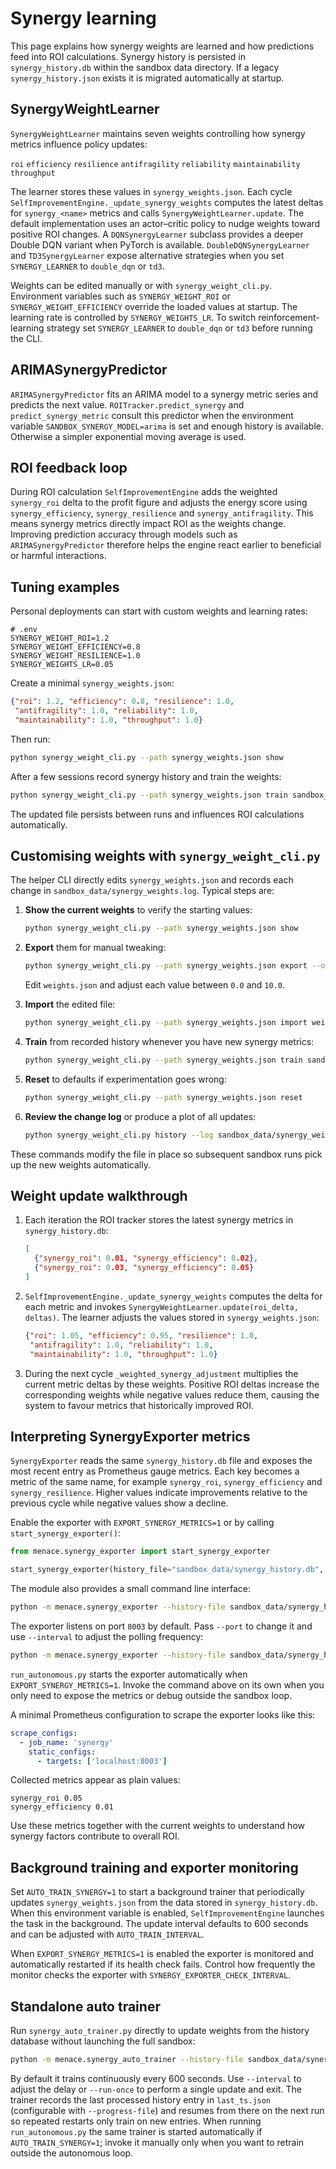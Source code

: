 # Synergy learning

This page explains how synergy weights are learned and how predictions feed into ROI calculations. Synergy history is persisted in `synergy_history.db` within the sandbox data directory. If a legacy `synergy_history.json` exists it is migrated automatically at startup.

## SynergyWeightLearner

`SynergyWeightLearner` maintains seven weights controlling how synergy metrics influence policy updates:

``roi``
``efficiency``
``resilience``
``antifragility``
``reliability``
``maintainability``
``throughput``

The learner stores these values in `synergy_weights.json`. Each cycle `SelfImprovementEngine._update_synergy_weights` computes the latest deltas for `synergy_<name>` metrics and calls `SynergyWeightLearner.update`. The default implementation uses an actor–critic policy to nudge weights toward positive ROI changes. A `DQNSynergyLearner` subclass provides a deeper Double DQN variant when PyTorch is available. `DoubleDQNSynergyLearner` and `TD3SynergyLearner` expose alternative strategies when you set `SYNERGY_LEARNER` to `double_dqn` or `td3`.

Weights can be edited manually or with `synergy_weight_cli.py`. Environment variables such as `SYNERGY_WEIGHT_ROI` or `SYNERGY_WEIGHT_EFFICIENCY` override the loaded values at startup. The learning rate is controlled by `SYNERGY_WEIGHTS_LR`. To switch reinforcement-learning strategy set `SYNERGY_LEARNER` to `double_dqn` or `td3` before running the CLI.

## ARIMASynergyPredictor

`ARIMASynergyPredictor` fits an ARIMA model to a synergy metric series and predicts the next value. `ROITracker.predict_synergy` and `predict_synergy_metric` consult this predictor when the environment variable `SANDBOX_SYNERGY_MODEL=arima` is set and enough history is available. Otherwise a simpler exponential moving average is used.

## ROI feedback loop

During ROI calculation `SelfImprovementEngine` adds the weighted `synergy_roi` delta to the profit figure and adjusts the energy score using `synergy_efficiency`, `synergy_resilience` and `synergy_antifragility`. This means synergy metrics directly impact ROI as the weights change. Improving prediction accuracy through models such as `ARIMASynergyPredictor` therefore helps the engine react earlier to beneficial or harmful interactions.

## Tuning examples

Personal deployments can start with custom weights and learning rates:

```dotenv
# .env
SYNERGY_WEIGHT_ROI=1.2
SYNERGY_WEIGHT_EFFICIENCY=0.8
SYNERGY_WEIGHT_RESILIENCE=1.0
SYNERGY_WEIGHTS_LR=0.05
```

Create a minimal `synergy_weights.json`:

```json
{"roi": 1.2, "efficiency": 0.8, "resilience": 1.0,
 "antifragility": 1.0, "reliability": 1.0,
 "maintainability": 1.0, "throughput": 1.0}
```

Then run:

```bash
python synergy_weight_cli.py --path synergy_weights.json show
```

After a few sessions record synergy history and train the weights:

```bash
python synergy_weight_cli.py --path synergy_weights.json train sandbox_data/synergy_history.db
```

The updated file persists between runs and influences ROI calculations automatically.

## Customising weights with `synergy_weight_cli.py`

The helper CLI directly edits `synergy_weights.json` and records each change in
`sandbox_data/synergy_weights.log`. Typical steps are:

1. **Show the current weights** to verify the starting values:

   ```bash
   python synergy_weight_cli.py --path synergy_weights.json show
   ```

2. **Export** them for manual tweaking:

   ```bash
   python synergy_weight_cli.py --path synergy_weights.json export --out weights.json
   ```

   Edit `weights.json` and adjust each value between `0.0` and `10.0`.

3. **Import** the edited file:

   ```bash
   python synergy_weight_cli.py --path synergy_weights.json import weights.json
   ```

4. **Train** from recorded history whenever you have new synergy metrics:

   ```bash
   python synergy_weight_cli.py --path synergy_weights.json train sandbox_data/synergy_history.db
   ```

5. **Reset** to defaults if experimentation goes wrong:

   ```bash
   python synergy_weight_cli.py --path synergy_weights.json reset
   ```

6. **Review the change log** or produce a plot of all updates:

   ```bash
   python synergy_weight_cli.py history --log sandbox_data/synergy_weights.log --plot
   ```

These commands modify the file in place so subsequent sandbox runs pick up the
new weights automatically.

## Weight update walkthrough

1. Each iteration the ROI tracker stores the latest synergy metrics in
   `synergy_history.db`:

   ```json
   [
     {"synergy_roi": 0.01, "synergy_efficiency": 0.02},
     {"synergy_roi": 0.03, "synergy_efficiency": 0.05}
   ]
   ```

2. `SelfImprovementEngine._update_synergy_weights` computes the delta for each
   metric and invokes `SynergyWeightLearner.update(roi_delta, deltas)`. The
   learner adjusts the values stored in `synergy_weights.json`:

   ```json
   {"roi": 1.05, "efficiency": 0.95, "resilience": 1.0,
    "antifragility": 1.0, "reliability": 1.0,
    "maintainability": 1.0, "throughput": 1.0}
   ```

3. During the next cycle `_weighted_synergy_adjustment` multiplies the current
   metric deltas by these weights. Positive ROI deltas increase the
   corresponding weights while negative values reduce them, causing the system
   to favour metrics that historically improved ROI.

## Interpreting SynergyExporter metrics

`SynergyExporter` reads the same `synergy_history.db` file and exposes the
most recent entry as Prometheus gauge metrics. Each key becomes a metric of the
same name, for example `synergy_roi`, `synergy_efficiency` and
`synergy_resilience`. Higher values indicate improvements relative to the
previous cycle while negative values show a decline.

Enable the exporter with `EXPORT_SYNERGY_METRICS=1` or by calling
`start_synergy_exporter()`:

```python
from menace.synergy_exporter import start_synergy_exporter

start_synergy_exporter(history_file="sandbox_data/synergy_history.db", port=8003)
```

The module also provides a small command line interface:

```bash
python -m menace.synergy_exporter --history-file sandbox_data/synergy_history.db
```

The exporter listens on port `8003` by default. Pass `--port` to change it and
use `--interval` to adjust the polling frequency:

```bash
python -m menace.synergy_exporter --history-file sandbox_data/synergy_history.db --port 8003
```

`run_autonomous.py` starts the exporter automatically when
`EXPORT_SYNERGY_METRICS=1`. Invoke the command above on its own when you only
need to expose the metrics or debug outside the sandbox loop.

A minimal Prometheus configuration to scrape the exporter looks like this:

```yaml
scrape_configs:
  - job_name: 'synergy'
    static_configs:
      - targets: ['localhost:8003']
```

Collected metrics appear as plain values:

```
synergy_roi 0.05
synergy_efficiency 0.01
```

Use these metrics together with the current weights to understand how synergy
factors contribute to overall ROI.

## Background training and exporter monitoring

Set `AUTO_TRAIN_SYNERGY=1` to start a background trainer that periodically updates
`synergy_weights.json` from the data stored in `synergy_history.db`. When this
environment variable is enabled, `SelfImprovementEngine` launches the task in
the background. The update interval defaults to 600 seconds and can be adjusted
with `AUTO_TRAIN_INTERVAL`.

When `EXPORT_SYNERGY_METRICS=1` is enabled the exporter is monitored and
automatically restarted if its health check fails. Control how frequently the
monitor checks the exporter with `SYNERGY_EXPORTER_CHECK_INTERVAL`.

## Standalone auto trainer

Run `synergy_auto_trainer.py` directly to update weights from the history
database without launching the full sandbox:

```bash
python -m menace.synergy_auto_trainer --history-file sandbox_data/synergy_history.db --weights-file sandbox_data/synergy_weights.json
```

By default it trains continuously every 600 seconds. Use `--interval` to adjust
the delay or `--run-once` to perform a single update and exit. The trainer
records the last processed history entry in `last_ts.json` (configurable with
`--progress-file`) and resumes from there on the next run so repeated restarts
only train on new entries. When running `run_autonomous.py` the same trainer is
started automatically if `AUTO_TRAIN_SYNERGY=1`; invoke it manually only when
you want to retrain outside the autonomous loop.
